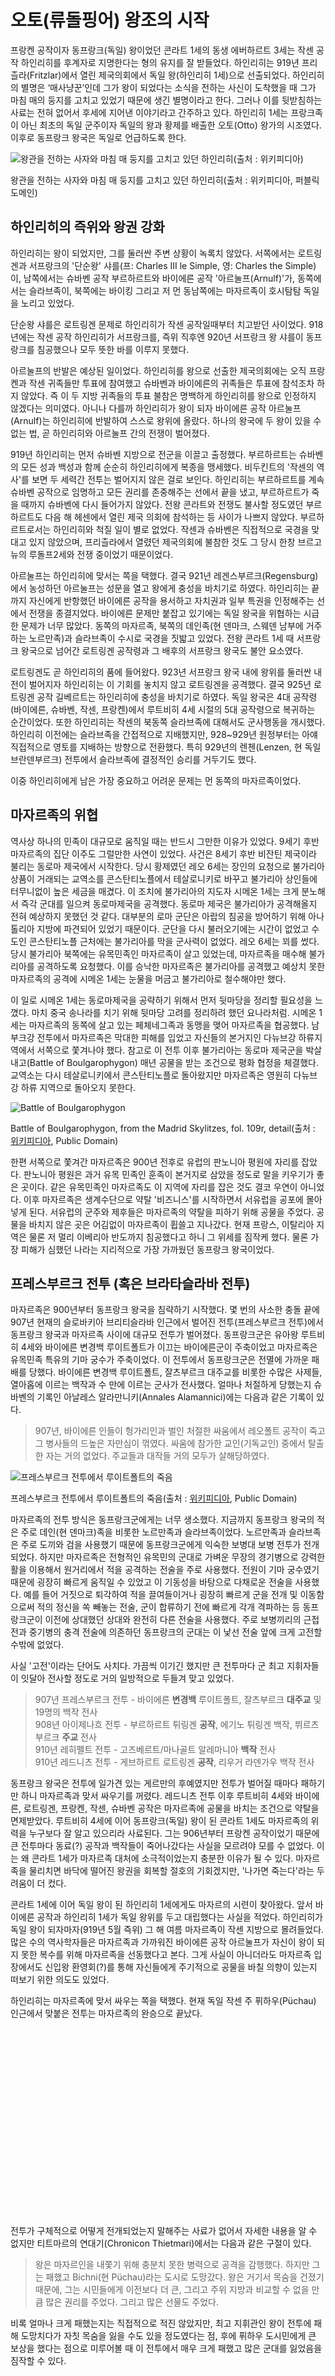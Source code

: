 # 오토(류돌핑어) 왕조의 시작

프랑켄 공작이자 동프랑크(독일) 왕이었던 콘라트 1세의 동생 에버하르트 3세는 작센 공작 하인리히를 후계자로 지명한다는 형의 유지를 잘 받들었다. 하인리히는 919년 프리츨라(Fritzlar)에서 열린 제국의회에서 독일 왕(하인리히 1세)으로 선출되었다. 하인리히의 별명은 ‘매사냥꾼’인데 그가 왕이 되었다는 소식을 전하는 사신이 도착했을 때 그가 마침 매의 둥지를 고치고 있었기 때문에 생긴 별명이라고 한다. 그러나 이를 뒷받침하는 사료는 전혀 없어서 후세에 지어낸 이야기라고 간주하고 있다. 하인리히 1세는 프랑크족이 아닌 최초의 독일 군주이자 독일의 왕과 황제를 배출한 오토(Otto) 왕가의 시조였다. 이후로 동프랑크 왕국은 독일로 언급하도록 한다.

![왕관을 전하는 사자와 마침 매 둥지를 고치고 있던 하인리히(출처 : 위키피디아)](https://upload.wikimedia.org/wikipedia/commons/d/d0/Heinrich-der-finkler-darbringung-der-kaiserkrone.jpg)

왕관을 전하는 사자와 마침 매 둥지를 고치고 있던 하인리히(출처 : 위키피디아, 퍼블릭 도메인)

## 하인리히의 즉위와 왕권 강화

하인리히는 왕이 되었지만, 그를 둘러싼 주변 상황이 녹록치 않았다. 서쪽에서는 로트링겐과 서프랑크의 '단순왕' 샤를(프: Charles III le Simple, 영: Charles the Simple)이, 남쪽에서는 슈바벤 공작 부르하르트와 바이에른 공작 '아르눌프(Arnulf)'가, 동쪽에서는 슬라브족이, 북쪽에는 바이킹 그리고 저 먼 동남쪽에는 마자르족이 호시탐탐 독일을 노리고 있었다.

단순왕 샤를은 로트링겐 문제로 하인리히가 작센 공작일때부터 치고받던 사이었다. 918년에는 작센 공작 하인리히가 서프랑크를, 즉위 직후엔 920년 서프랑크 왕 샤를이 동프랑크를 침공했으나 모두 뜻한 바를 이루지 못했다.

아르눌프의 반발은 예상된 일이었다. 하인리히를 왕으로 선출한 제국의회에는 오직 프랑켄과 작센 귀족들만 투표에 참여했고 슈바벤과 바이에른의 귀족들은 투표에 참석조차 하지 않았다. 즉 이 두 지방 귀족들의 투표 불참은 명백하게 하인리히를 왕으로 인정하지 않겠다는 의미였다. 아니나 다를까 하인리히가 왕이 되자 바이에른 공작 아르눌프(Arnulf)는 하인리히에 반발하여 스스로 왕위에 올랐다. 하나의 왕국에 두 왕이 있을 수 없는 법, 곧 하인리히와 아르눌프 간의 전쟁이 벌어졌다.

919년 하인리히는 먼저 슈바벤 지방으로 전군을 이끌고 출정했다. 부르하르트는 슈바벤의 모든 성과 백성과 함께 순순히 하인리히에게 복종을 맹세했다. 비두킨트의 '작센의 역사'를 보면 두 세력간 전투는 벌어지지 않은 걸로 보인다. 하인리히는 부르하르트를 계속 슈바벤 공작으로 임명하고 모든 권리를 존중해주는 선에서 끝을 냈고, 부르하르트가 죽을 때까지 슈바벤에 다시 들어가지 않았다. 전왕 콘라트와 전쟁도 불사할 정도였던 부르하르트도 다음 해 헤센에서 열린 제국 의회에 참석하는 등 사이가 나쁘지 않았다. 부르하르트로서는 하인리히와 척질 일이 별로 없었다. 작센과 슈바벤은 직접적으로 국경을 맞대고 있지 않았으며, 프리츨라에서 열렸던 제국의회에 불참한 것도 그 당시 한창 브르고뉴의 루돌프2세와 전쟁 중이었기 때문이었다.

아르눌프는 하인리히에 맞서는 쪽을 택했다. 결국 921년 레겐스부르크(Regensburg)에서 농성하던 아르눌프는 성문을 열고 왕에게 충성을 바치기로 하였다. 하인리히는 끝까지 자신에게 반항했던 바이에른 공작을 용서하고 자치권과 일부 특권을 인정해주는 선에서 전쟁을 종결지었다. 바이에른 문제만 붙잡고 있기에는 독일 왕국을 위협하는 시급한 문제가 너무 많았다. 동쪽의 마자르족, 북쪽의 데인족(현 덴마크, 스웨덴 남부에 거주하는 노르만족)과 슬라브족이 수시로 국경을 짓밟고 있었다. 전왕 콘라트 1세 때 서프랑크 왕국으로 넘어간 로트링겐 공작령과 그 배후의 서프랑크 왕국도 불안 요소였다.

로트링겐도 곧 하인리히의 품에 들어왔다. 923년 서프랑크 왕국 내에 왕위를 둘러싼 내전이 벌어지자 하인리히는 이 기회를 놓치지 않고 로트링겐을 공격했다. 결국 925년 로트링겐 공작 길베르트는 하인리히에 충성을 바치기로 하였다. 독일 왕국은 4대 공작령(바이에른, 슈바벤, 작센, 프랑켄)에서 루트비히 4세 시절의 5대 공작령으로 복귀하는 순간이었다. 또한 하인리히는 작센의 북동쪽 슬라브족에 대해서도 군사행동을 개시했다. 하인리히 이전에는 슬라브족을 간접적으로 지배했지만, 928~929년 원정부터는 아얘 직접적으로 영토를 지배하는 방향으로 전환했다. 특히 929년의 렌첸(Lenzen, 현 독일 브란덴부르크) 전투에서 슬라브족에 결정적인 승리를 거두기도 했다.

이중 하인리히에게 남은 가장 중요하고 어려운 문제는 먼 동쪽의 마자르족이었다.

## 마자르족의 위협

역사상 하나의 민족이 대규모로 움직일 때는 반드시 그만한 이유가 있었다. 9세기 후반 마자르족의 집단 이주도 그럴만한 사연이 있었다. 사건은 8세기 후반 비잔틴 제국이라 불리는 동로마 제국에서 시작한다. 당시 황제였던 레오 6세는 장인의 요청으로 불가리아 상품이 거래되는 교역소를 콘스탄티노플에서 테살로니키로 바꾸고 불가리아 상인들에 터무니없이 높은 세금을 매겼다. 이 조치에 불가리아의 지도자 시메온 1세는 크게 분노해서 즉각 군대를 일으켜 동로마제국을 공격했다. 동로마 제국은 불가리아가 공격해올지 전혀 예상하지 못했던 것 같다. 대부분의 로마 군단은 아랍의 침공을 방어하기 위해 아나톨리아 지방에 파견되어 있었기 때문이다. 군단을 다시 불러오기에는 시간이 없었고 수도인 콘스탄티노플 근처에는 불가리아를 막을 군사력이 없었다. 레오 6세는 꾀를 썼다. 당시 불가리아 북쪽에는 유목민족인 마자르족이 살고 있었는데, 마자르족을 매수해 불가리아를 공격하도록 요청했다. 이를 승낙한 마자르족은 불가리아를 공격했고 예상치 못한 마자르족의 공격에 시메온 1세는 눈물을 머금고 불가리아로 철수해야만 했다.

이 일로 시메온 1세는 동로마제국을 공략하기 위해서 먼저 뒷마당을 정리할 필요성을 느꼈다. 마치 중국 송나라를 치기 위해 뒷마당 고려를 정리하려 했던 요나라처럼. 시메온 1세는 마자르족의 동쪽에 살고 있는 페체네그족과 동맹을 맺어 마자르족을 협공했다. 남부크강 전투에서 마자르족은 막대한 피해를 입었고 자신들의 본거지인 다뉴브강 하류지역에서 서쪽으로 쫓겨나야 했다. 참고로 이 전투 이후 불가리아는 동로마 제국군을 박살내고(Battle of Boulgarophygon) 매년 공물을 받는 조건으로 평화 협정을 체결했다. 교역소는 다시 테살로니키에서 콘스탄티노플로 돌아왔지만 마자르족은 영원히 다뉴브강 하류 지역으로 돌아오지 못한다.

![Battle of Boulgarophygon](https://upload.wikimedia.org/wikipedia/commons/thumb/7/77/Boulgarofygon.jpg/640px-Boulgarofygon.jpg)

Battle of Boulgarophygon, from the Madrid Skylitzes, fol. 109r, detail(출처 : [위키피디아](https://commons.wikimedia.org/wiki/File:Boulgarofygon.jpg), Public Domain)

한편 서쪽으로 쫓겨간 마자르족은 900년 전후로 유럽의 판노니아 평원에 자리를 잡았다. 판노니아 평원은 과거 유목 민족인 훈족이 본거지로 삼았을 정도로 말을 키우기가 좋은 곳이다. 같은 유목민족인 마자르족도 이 지역에 자리를 잡은 것도 결코 우연이 아니었다. 이후 마자르족은 생계수단으로 약탈 '비즈니스'를 시작하면서 서유럽을 공포에 몰아넣게 된다. 서유럽의 군주와 제후들은 마자르족의 약탈을 피하기 위해 공물을 주었다. 공물을 바치지 않은 곳은 어김없이 마자르족이 휩쓸고 지나갔다. 현재 프랑스, 이탈리아 지역은 물론 저 멀리 이베리아 반도까지 침공했다고 하니 그 위세를 짐작케 했다. 물론 가장 피해가 심했던 나라는 지리적으로 가장 가까웠던 동프랑크 왕국이었다.

## 프레스부르크 전투 (혹은 브라타슬라바 전투)

마자르족은 900년부터 동프랑크 왕국을 침략하기 시작했다. 몇 번의 사소한 충돌 끝에 907년 현재의 슬로바키아 브리티슬라바 인근에서 벌어진 전투(프레스부르크 전투)에서 동프랑크 왕국과 마자르족 사이에 대규모 전투가 벌어졌다. 동프랑크군은 유아왕 루트비히 4세와 바이에른 변경백 루이트폴트가 이끄는 바이에른군이 주축이었고 마자르족은 유목민족 특유의 기마 궁수가 주축이었다. 이 전투에서 동프랑크군은 전멸에 가까운 패배를 당했다. 바이에른 변경백 루이트폴트, 잘츠부르크 대주교를 비롯한 수많은 사제들, 열아홉에 이르는 백작과 수 만에 이르는 군사가 전사했다. 얼마나 처절하게 당했는지 슈바벤의 기록인 아날레스 알라만니키(Annales Alamannici)에는 다음과 같은 기록이 있다.

> 907년, 바이에른 인들이 헝가리인과 벌인 처절한 싸움에서 레오폴트 공작이 죽고 그 병사들의 드높은 자만심이 꺾였다. 싸움에 참가한 교인(기독교인) 중에서 탈출한 자는 거의 없었다. 주교들과 대작들 거의 모두가 살해당하였다.

![프레스부르크 전투에서 루이트폴트의 죽음](https://upload.wikimedia.org/wikipedia/commons/thumb/3/3c/Id._Wilhelm_Lindenschmit._Luitpoldschlacht.jpg/640px-Id._Wilhelm_Lindenschmit._Luitpoldschlacht.jpg)

프레스부르크 전투에서 루이트폴트의 죽음(출처 : [위키피디아](https://commons.wikimedia.org/wiki/File:Id._Wilhelm_Lindenschmit._Luitpoldschlacht.jpg), Public Domain)

마자르족의 전투 방식은 동프랑크군에게는 너무 생소했다. 지금까지 동프랑크 왕국의 적은 주로 데인(현 덴마크)족을 비롯한 노르만족과 슬라브족이었다. 노르만족과 슬라브족은 주로 도끼와 검을 사용했기 때문에 동프랑크군에게 익숙한 보병대 보병 전투가 전개되었다. 하지만 마자르족은 전형적인 유목민의 군대로 가벼운 무장의 경기병으로 강력한 활을 이용해서 원거리에서 적을 공격하는 전술을 주로 사용했다. 전원이 기마 궁수였기 때문에 굉장히 빠르게 움직일 수 있었고 이 기동성을 바탕으로 다채로운 전술을 사용했다. 예를 들어 거짓으로 퇴각하여 적을 끌여들이거나 굉장히 빠르게 군을 전개 및 이동함으로써 적의 정신을 쏙 빼놓는 전술, 군이 합류하기 전에 빠르게 각개 격파하는 등 동프랑크군이 이전에 상대했던 상대와 완전히 다른 전술을 사용했다. 주로 보병끼리의 근접전과 중기병의 충격 전술에 의존하던 동프랑크의 군대는 이 낯선 전술 앞에 크게 고전할 수밖에 없었다.

<script async src="https://pagead2.googlesyndication.com/pagead/js/adsbygoogle.js"></script>

<ins class="adsbygoogle"
     style="display:block; text-align:center;"
     data-ad-layout="in-article"
     data-ad-format="fluid"
     data-ad-client="ca-pub-3240698473669508"
     data-ad-slot="6008361880"></ins>

<script>
     (adsbygoogle = window.adsbygoogle || []).push({});
</script>

사실 '고전'이라는 단어도 사치다. 가끔씩 이기긴 했지만 큰 전투마다 군 최고 지휘자들이 잇달아 전사할 정도로 거의 일방적으로 두들겨 맞고 있었다.

> 907년 프레스부르크 전투 - 바이에른 **변경백** 루이트폴트, 잘츠부르크 **대주교** 및 19명의 백작 전사  
> 908년 아이제나흐 전투 - 부르하르트 튀링겐 **공작**, 에기노 튀링겐 백작, 뷔르츠부르크 **주교** 전사  
> 910년 레히펠트 전투 - 고즈베르트/마나골트 알레마니아 **백작** 전사  
> 910년 레드니츠 전투 - 게브하르트 로트링겐 **공작**, 리우거 라덴가우 백작 전사

동프랑크 왕국은 전투에 일가견 있는 게르만의 후예였지만 전투가 벌어질 때마다 패하기만 하니 마자르족과 맞서 싸우기를 꺼렸다. 레드니츠 전투 이후 루트비히 4세와 바이에른, 로트링겐, 프랑켄, 작센, 슈바벤 공작은 마자르족에 공물을 바치는 조건으로 약탈을 면제받았다. 루트비히 4세에 이어 동프랑크(독일) 왕이 된 콘라트 1세도 마자르족의 위력을 누구보다 잘 알고 있으리라 사료된다. 그는 906년부터 프랑켄 공작이었기 때문에 큰 전투마다 동료(?) 공작과 백작들이 죽어나갔다는 사실을 모르려야 모를 수 없었다. 이는 왜 콘라트 1세가 마자르족 대처에 소극적이었는지 충분한 이유가 될 수 있다. 마자르족을 물리치면 바닥에 떨어진 왕권을 회복할 절호의 기회겠지만, '나가면 죽는다'라는 두려움이 더 컸다.

콘라트 1세에 이어 독일 왕이 된 하인리히 1세에게도 마자르의 시련이 찾아왔다. 앞서 바이에른 공작과 하인리히 1세가 독일 왕위를 두고 대립했다는 사실을 적었다. 하인리히가 독일 왕이 되자마자(919년 5월 즉위) 그 해 여름 마자르족이 작센 지방으로 몰려들었다. 많은 수의 역사학자들은 마자르족과 가까워진 바이에른 공작 아르눌프가 자신이 왕이 되지 못한 복수를 위해 마자르족을 선동했다고 본다. 그게 사실이 아니더라도 마자르족 입장에서도 신입왕 환영회(?)를 통해 자신들에게 주기적으로 공물을 바칠 의향이 있는지 떠보기 위한 의도도 있었다.

하인리히는 마자르족에 맞서 싸우는 쪽을 택했다. 현재 독일 작센 주 퓌하우(Püchau) 인근에서 맞붙은 전투는 마자르족의 완승으로 끝났다.

<div id="map" style="height: 300px; width: 100%;"></div>
  <script>
    // Initialize and add the map
    function initMap() {
      // The location of Warstine 51.3999526,12.642363
      var puchau = {lat: 51.3999526, lng: 12.642363};
      // The map, centered at Uluru
      var map = new google.maps.Map(
          document.getElementById('map'), {zoom: 7, center: puchau});
      // The marker, positioned at Uluru
      var marker = new google.maps.Marker({position: puchau, map: map});
    }
    </script>
    <script async defer
    src="https://maps.googleapis.com/maps/api/js?key=AIzaSyDDAtTLZPzgCzxG8Go-YXfuvLVQd_vuhFM&callback=initMap">
    </script>

전투가 구체적으로 어떻게 전개되었는지 말해주는 사료가 없어서 자세한 내용을 알 수 없지만 티트마르의 연대기(Chronicon Thietmari)에서는 다음과 같은 구절이 있다.

> 왕은 마자르인을 내쫓기 위해 충분치 못한 병력으로 공격을 감행했다. 하지만 그는 패했고 Bichni(현 Püchau)라는 도시로 도망갔다. 왕은 거기서 목숨을 건졌기 때문에, 그는 시민들에게 이전보다 더 큰, 그리고 주위 지방과 비교할 수 없을 만큼 많은 권리를 주었다. 그리고 많은 선물도 주었다.

비록 얼마나 크게 패했는지는 직접적으로 적진 않았지만, 최고 지휘관인 왕이 전투에 패해 도망치다가 자칫 목숨을 잃을 수도 있을 정도였다는 점, 후에 퓌하우 도시민에게 큰 보상을 했다는 점으로 미루어볼 때 이 전투에서 매우 크게 패했고 많은 군대를 잃었음을 짐작할 수 있다.
